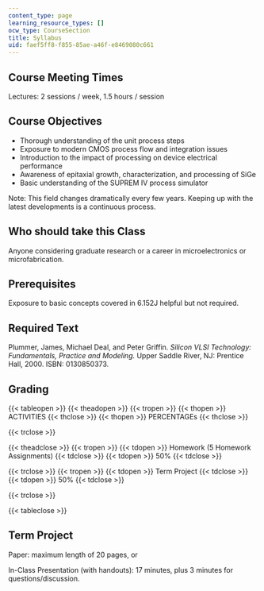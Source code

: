 ```yaml
---
content_type: page
learning_resource_types: []
ocw_type: CourseSection
title: Syllabus
uid: faef5ff8-f855-85ae-a46f-e8469080c661
---
```


Course Meeting Times
--------------------

Lectures: 2 sessions / week, 1.5 hours / session

Course Objectives
-----------------

*   Thorough understanding of the unit process steps
*   Exposure to modern CMOS process flow and integration issues
*   Introduction to the impact of processing on device electrical performance
*   Awareness of epitaxial growth, characterization, and processing of SiGe
*   Basic understanding of the SUPREM IV process simulator

Note: This field changes dramatically every few years. Keeping up with the latest developments is a continuous process.

Who should take this Class
--------------------------

Anyone considering graduate research or a career in microelectronics or microfabrication.

Prerequisites
-------------

Exposure to basic concepts covered in 6.152J helpful but not required.

Required Text
-------------

Plummer, James, Michael Deal, and Peter Griffin. _Silicon VLSI Technology: Fundamentals, Practice and Modeling._ Upper Saddle River, NJ: Prentice Hall, 2000. ISBN: 0130850373.

Grading
-------

{{< tableopen >}}
{{< theadopen >}}
{{< tropen >}}
{{< thopen >}}
ACTIVITIES
{{< thclose >}}
{{< thopen >}}
PERCENTAGEs
{{< thclose >}}

{{< trclose >}}

{{< theadclose >}}
{{< tropen >}}
{{< tdopen >}}
Homework (5 Homework Assignments)
{{< tdclose >}}
{{< tdopen >}}
50%
{{< tdclose >}}

{{< trclose >}}
{{< tropen >}}
{{< tdopen >}}
Term Project
{{< tdclose >}}
{{< tdopen >}}
50%
{{< tdclose >}}

{{< trclose >}}

{{< tableclose >}}

  

Term Project
------------

Paper: maximum length of 20 pages, or

In-Class Presentation (with handouts): 17 minutes, plus 3 minutes for questions/discussion.